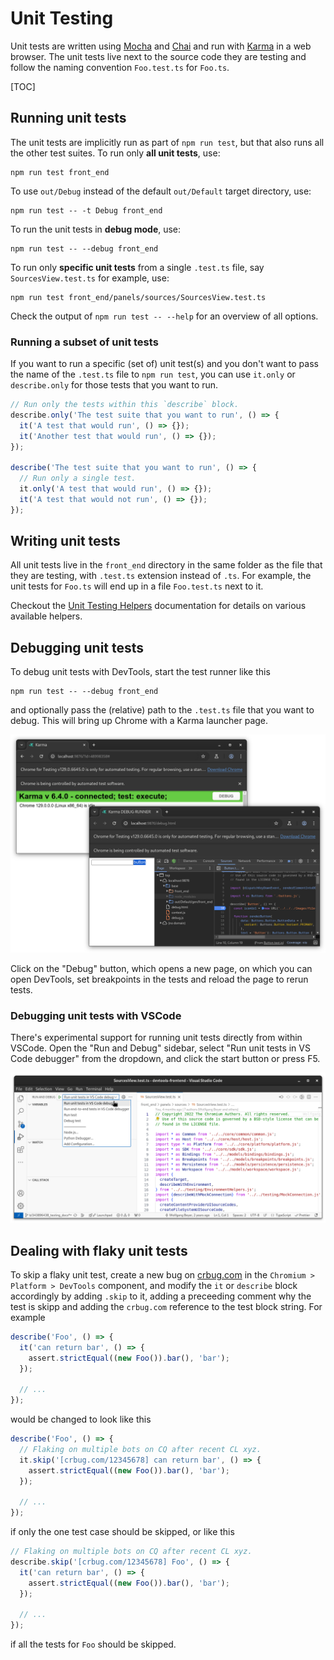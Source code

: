 # Unit Testing

Unit tests are written using [Mocha](https://mochajs.org/) and
[Chai](https://www.chaijs.com/) and run with
[Karma](https://karma-runner.github.io/latest/index.html) in a web
browser. The unit tests live next to the source code they are
testing and follow the naming convention `Foo.test.ts` for `Foo.ts`.

[TOC]

## Running unit tests

The unit tests are implicitly run as part of `npm run test`,
but that also runs all the other test suites. To run only
**all unit tests**, use:

```
npm run test front_end
```

To use `out/Debug` instead of the default `out/Default` target
directory, use:

```
npm run test -- -t Debug front_end
```

To run the unit tests in **debug mode**, use:

```
npm run test -- --debug front_end
```

To run only **specific unit tests** from a single `.test.ts`
file, say `SourcesView.test.ts` for example, use:

```
npm run test front_end/panels/sources/SourcesView.test.ts
```

Check the output of `npm run test -- --help` for an overview of
all options.

### Running a subset of unit tests

If you want to run a specific (set of) unit test(s) and you don't want
to pass the name of the `.test.ts` file to `npm run test`, you can use
`it.only` or `describe.only` for those tests that you want to run.

```js
// Run only the tests within this `describe` block.
describe.only('The test suite that you want to run', () => {
  it('A test that would run', () => {});
  it('Another test that would run', () => {});
});

describe('The test suite that you want to run', () => {
  // Run only a single test.
  it.only('A test that would run', () => {});
  it('A test that would not run', () => {});
});
```

## Writing unit tests

All unit tests live in the `front_end` directory in the same folder as
the file that they are testing, with `.test.ts` extension instead of
`.ts`. For example, the unit tests for `Foo.ts` will end up in a file
`Foo.test.ts` next to it.

Checkout the [Unit Testing Helpers](../../front_end/testing/README.md)
documentation for details on various available helpers.

## Debugging unit tests

To debug unit tests with DevTools, start the test runner like this

```
npm run test -- --debug front_end
```

and optionally pass the (relative) path to the `.test.ts` file that
you want to debug. This will bring up Chrome with a Karma launcher
page.

![Debugging unit tests with DevTools](../../docs/images/debugging-unit-tests-with-devtools.png "Debugging unit tests with DevTools")

Click on the "Debug" button, which opens a new page, on which
you can open DevTools, set breakpoints in the tests and reload the
page to rerun tests.

### Debugging unit tests with VSCode

There's experimental support for running unit tests directly from
within VSCode. Open the "Run and Debug" sidebar, select "Run unit tests
in VS Code debugger" from the dropdown, and click the start button or
press F5.

![Debugging unit tests with VSCode](../../docs/images/debugging-unit-tests-with-vscode.png "Debugging unit tests with VSCode")

## Dealing with flaky unit tests

To skip a flaky unit test, create a new bug on [crbug.com](https://crbug.com) in the
`Chromium > Platform > DevTools` component, and modify the `it` or `describe`
block accordingly by adding `.skip` to it, adding a preceeding comment
why the test is skipp and adding the `crbug.com` reference to the test
block string. For example

```js
describe('Foo', () => {
  it('can return bar', () => {
    assert.strictEqual((new Foo()).bar(), 'bar');
  });

  // ...
});
```

would be changed to look like this

```js
describe('Foo', () => {
  // Flaking on multiple bots on CQ after recent CL xyz.
  it.skip('[crbug.com/12345678] can return bar', () => {
    assert.strictEqual((new Foo()).bar(), 'bar');
  });

  // ...
});
```

if only the one test case should be skipped, or like this

```js
// Flaking on multiple bots on CQ after recent CL xyz.
describe.skip('[crbug.com/12345678] Foo', () => {
  it('can return bar', () => {
    assert.strictEqual((new Foo()).bar(), 'bar');
  });

  // ...
});
```

if all the tests for `Foo` should be skipped.
